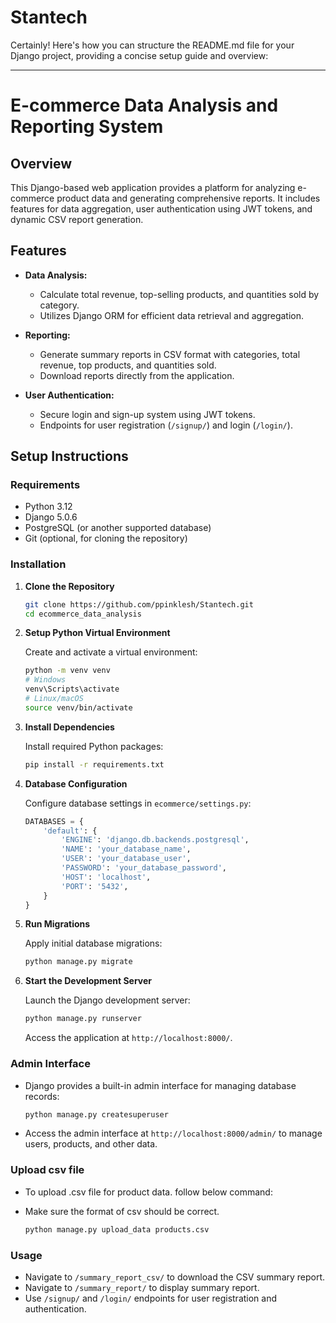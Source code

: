# Stantech
Certainly! Here's how you can structure the README.md file for your Django project, providing a concise setup guide and overview:

---

# E-commerce Data Analysis and Reporting System

## Overview

This Django-based web application provides a platform for analyzing e-commerce product data and generating comprehensive reports. It includes features for data aggregation, user authentication using JWT tokens, and dynamic CSV report generation.

## Features

- **Data Analysis:**
  - Calculate total revenue, top-selling products, and quantities sold by category.
  - Utilizes Django ORM for efficient data retrieval and aggregation.

- **Reporting:**
  - Generate summary reports in CSV format with categories, total revenue, top products, and quantities sold.
  - Download reports directly from the application.

- **User Authentication:**
  - Secure login and sign-up system using JWT tokens.
  - Endpoints for user registration (`/signup/`) and login (`/login/`).

## Setup Instructions

### Requirements

- Python 3.12
- Django 5.0.6
- PostgreSQL (or another supported database)
- Git (optional, for cloning the repository)

### Installation

1. **Clone the Repository**

   ```bash
   git clone https://github.com/ppinklesh/Stantech.git
   cd ecommerce_data_analysis
   ```

2. **Setup Python Virtual Environment**

   Create and activate a virtual environment:

   ```bash
   python -m venv venv
   # Windows
   venv\Scripts\activate
   # Linux/macOS
   source venv/bin/activate
   ```

3. **Install Dependencies**

   Install required Python packages:

   ```bash
   pip install -r requirements.txt
   ```

4. **Database Configuration**

   Configure database settings in `ecommerce/settings.py`:

   ```python
   DATABASES = {
       'default': {
           'ENGINE': 'django.db.backends.postgresql',
           'NAME': 'your_database_name',
           'USER': 'your_database_user',
           'PASSWORD': 'your_database_password',
           'HOST': 'localhost',
           'PORT': '5432',
       }
   }
   ```

5. **Run Migrations**

   Apply initial database migrations:

   ```bash
   python manage.py migrate
   ```

6. **Start the Development Server**

   Launch the Django development server:

   ```bash
   python manage.py runserver
   ```

   Access the application at `http://localhost:8000/`.

### Admin Interface

- Django provides a built-in admin interface for managing database records:
  
  ```bash
  python manage.py createsuperuser
  ```

- Access the admin interface at `http://localhost:8000/admin/` to manage users, products, and other data.

### Upload csv file
- To upload .csv file for product data. follow below command:
- Make sure the format of csv should be correct.

  ```bash
  python manage.py upload_data products.csv
  ```

### Usage

- Navigate to `/summary_report_csv/` to download the CSV summary report.
- Navigate to `/summary_report/` to display summary report.
- Use `/signup/` and `/login/` endpoints for user registration and authentication.
